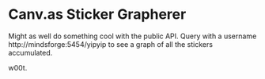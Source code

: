 Canv.as Sticker Grapherer
========================

Might as well do something cool with the public API.
Query with a username http://mindsforge:5454/yipyip to see a graph of all the stickers accumulated.

w00t.
